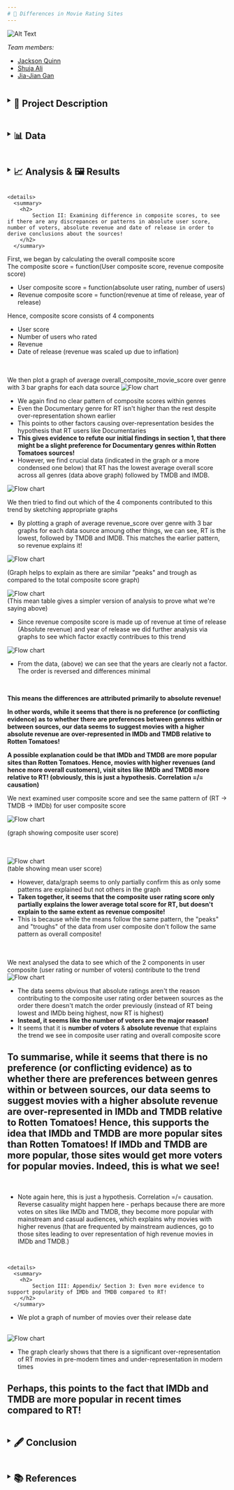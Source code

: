 ```yaml
---
# 🎥 Differences in Movie Rating Sites
---
```



![Alt Text](https://compote.slate.com/images/e0d344a9-dcfb-45f9-b31f-67ab5aaade24.jpeg)



*Team members:* 

- [Jackson Quinn]()
- [Shuja Ali]()
- [Jia-Jian Gan]()

<details>
    <summary><h2 style="display: inline-block; vertical-align: middle;">📝 Project Description</h2></summary>
    
Everyone in our group loves watching movies, and we tend to look at reviews when deciding on watching a film to check the quality and see whether it's worth
watching. Since there are numerous review sites, with each having their own differing opinion on many films, we would like to examine the differences in user
preference between the sources. We would also like to examine the popularity of the sources and how it affects the preferences of their respective users. Uncovering
these preferences will better  allow us to interpret movie ratings on these websites.
    
Our project includes the usage of data science techniques, to collect, store, clean, and plotting the data to conduct analysis. 
    
A flow chart outlining our project plan:
    
<img src="https://github.com/j-quinn01/LSE-DS105-Movie-Directors/raw/main/docs/_images/flow_chart.png" alt="Flow chart">
    
To make our analysis more advanced and critical, we designed a composite score for each movie. The composite score consisted of 4 factors: the user rating, the
number of users voted, the revenue and the year. The purpose of this is to level off our data, and give a more layered analysis.
    
</details>

<details>
    <summary><h2 style="display: inline-block; vertical-align: middle;">📊 Data</h2></summary>

Collecting data of the top 250 movies from: IMDb, Rotten Tomatoes and TMDB

  <table>
    <thead>
      <tr>
        <th>Data Source</th>
        <th>Challenges</th>
      </tr>
    </thead>
    <tbody>
      <tr>
        <td>Wikipedia</td>
        <td>Lack of data which forced us to cross-reference another site like Rotten Tomatoes</td>
      </tr>
      <tr>
        <td>Rotten Tomatoes</td>
        <td>Ensuring homogeneity with other sources as RT has a large international presence, so filtering for just US films required extra steps</td>
      </tr>
      <tr>
        <td>IMDb</td>
        <td>Homogenizing data with the other sources (bracketing votes, putting rating out of 100)</td>
      </tr>
      <tr>
        <td>TMDB</td>
        <td>Missing revenue values for several films</td>
      </tr>
    </tbody>
  </table>
    
<details>
    <summary><h2 style="display: inline-block; vertical-align: middle;">Wikipedia/ Rotten Tomatoes(RT)</h2></summary>

For Rotten Tomatoes, our approach was to leverage data from a Wikipedia article featuring films with 100% ratings. We initially gathered a larger pool of 424 films and later refined it to our target 250, keeping in mind that these ratings did not equate to 100% user ratings.

To facilitate data analysis and maintain consistency with the other data sources, we had to perform several data cleaning steps. This included the standardization of revenue and movie runtimes, and the transformation of the number of votes into brackets.

We also developed a composite score for each movie, which was calculated considering both user ratings and revenue. Additionally, we tried to score directors based on the average composite scores of their movies and their number of films in the list. However, after feedback, we decided to focus more on comparing sources than analyzing individual directors.

Data was then compiled in a dataframe with key features including the rating, director, revenue, users voted, the data source and the year. All features were adjusted to match the format and data types used by our teammates for IMDb and TMDB data, ensuring a seamless concatenation process.

<h5>Data Collection Challenges</h5>

The most significant challenge we encountered with Rotten Tomatoes data was ensuring homogeneity and comparability with other sources. This is because RT has a large international presense, so it was especially tricky when dealing with different currencies in revenue and trying to remove non-US flims.

<img src="https://github.com/j-quinn01/LSE-DS105-Movie-Directors/raw/main/docs/_images/ss_of_merged_data.png" alt="Flow chart">


  </details>

  <details>
    <summary><h2 style="display: inline-block; vertical-align: middle;">TMDB</h2></summary>

For TMDB, first the API was used to get the top 250 movies and their IDs. The ID was used to get all the key information of an individual film (e.g., revenue, director) in a json requests format. As numerous films in TMDB had missing revenue values, IMDb was used to fill in the missing values where possible (TMDB API also gave the IMDb ID of each film). Most films had multiple genres and some with multiple directors, so the genres and directors for those films were stored in a list. When we wanted to separate the data by genre or director, we used the pandas df.explode() function to do so.

Data was then compiled in a dataframe. The variables used included: (user) rating, director, revenue, users voted, the data source and the year. 

Rating values were converted into a percentage and votes was converted from a flat number to brackets (since Rotten Tomatoes doesn't have a flat number for the number of users voted), to make the data consistent, so all 3 sites can be easily compared and the dataframes can be concatenated.

 <img src="https://github.com/j-quinn01/LSE-DS105-Movie-Directors/raw/main/docs/_images/tmdb_df.png" alt="Flow chart">     

      
  </details>

  <details>
    <summary><h2 style="display: inline-block; vertical-align: middle;">IMDb</h2></summary> 

We were able to find a list of the top 1000 movies on IMDb by rating. We then took the first 250 movies from this list to use in our project. IMDb was not willing to let us use their API, so the data was collected using webscraping. We collected the movie title, director, year of release, genre, revenue, rating, length, and number of user votes. We then made the rating out of 100 instead of 10 for the sake of comparability. Initially, we created one IMDb df that had only one genre per movie. Later we put all genres in a list and used df.explode() to separate them when necessary. We also bracketed the votes like we did for our TMDB data for ease of comparison. 


 <img src="https://github.com/j-quinn01/LSE-DS105-Movie-Directors/raw/main/docs/_images/IMDb_df.png" alt="Flow chart">       
      

  </details>
      
</details>

<details>
    <summary><h2 style="display: inline-block; vertical-align: middle;">📈 Analysis & 🖼️ Results</h2></summary>
    
  <details>
      <summary><h2 style="display: inline-block; vertical-align: middle;">Section 0: Preliminary analysis (unrelated to later sections)</h2></summary>
    
(Our analysis and results section are merged as we felt showing and analyzing each step of our data analysis process for clarity)
<br>
Before we begin, we will show a sample of how we created our analysis by using ggplot(shown below).
    
<img src="https://github.com/j-quinn01/LSE-DS105-Movie-Directors/raw/main/docs/_images/ggplot_code.png" alt="Flow chart">        

 
      
<h3> Now, we will show some preliminary data analysis that are unrelated to sections I, II and III. </h3>

<ul>
<li>While doing some exploratory analysis, we produced the following graph. On the x-axis we have the different vote brackets, on the y-axis we have the average revenue of each interval. </li>
</ul>
      
<img src="https://github.com/j-quinn01/LSE-DS105-Movie-Directors/raw/main/docs/_images/revenue_votes.png" alt="Flow chart">       

<ul>
<li>One would think that as the number of votes increase, the revenue would as well because we expect a positive correlation between the number of votes and the number of people who have seen the movie. And so, the more people who have seen a movie, the higher that movie’s revenue. We kind of see this trend in the graph, although there is a huge spike in revenue for the 10,000 and 25,000 votes intervals. We were curious about this, so we looked for outliers. After sorting the concatenated df by revenue, we found this.</li>
</ul>
      
<img src="https://github.com/j-quinn01/LSE-DS105-Movie-Directors/raw/main/docs/_images/outlier_df.png" alt="Flow chart">  
<ul>
<li>Both the 10,000 and 25,000 votes intervals have an Avengers movie with very high revenue relative to other movies, which is pushing the average revenues for these movies higher.</li>
      </ul>

<br>
<br>
There seems to be movies from greater variety of directors in RT. The frequency of directors in Rotten Tomatoes does not exceed 3, whilst directors have appeared up to 7 times in TMDB and IMDB.
          
<img src="https://github.com/j-quinn01/LSE-DS105-Movie-Directors/raw/main/docs/_images/t10_directors_each_source.png" alt="Flow chart">       

TMDB's top 250 movies have by far the greatest average revenue, with Rotten Tomatoes with the least. This suggests TMDB users have a preference towards more popular films, whilst Rotten Tomatoes users do not.      
 
<img src="https://github.com/j-quinn01/LSE-DS105-Movie-Directors/raw/main/docs/_images/avg_rev_sources.png" alt="Flow chart">      
          
This suggests TMDB and IMDb users may be biased towards films with a specific director or a higher box office, however the analysis is preliminary and more analysis needs to be conducted in order to make a conclusion.
      
<h2> So far, we have seen how outliers have skewed the average revenue of voting intervals, the variation in the number of directors included in the top 250 movies from each source, and the (large) variation in the average revenue per movie across our three sources. </h2>
      
  </details>



    <details>
      <summary>
        <h2>
            Section I: Is there a preference of certain genres according to sources, as examined by absolute user ratings and absolute representation?
        </h2>
      </summary>

<ul>
<li>In Part I, we tried to see if we can infer anything from the graphs of average absolute user rating by genre across 3 sources</li>
      </ul>

<img src="https://github.com/j-quinn01/LSE-DS105-Movie-Directors/raw/main/docs/_images/section_I_absolute_user_ratings.png" alt="Flow chart"> 
<br>
(This bargraph depicts a graph of absolute user ratings over genres from different sources)

<br>

 <img src="https://github.com/j-quinn01/LSE-DS105-Movie-Directors/raw/main/docs/_images/rating_boxplots.png" alt="Flow chart"> 

(The boxplot is depicting the same thing as the bar graph, and both show higher average ratings for RT)
<ul>
    <li>We saw that RT users tend to vote more optimistically compared to IMDb and TMDB on average</li>
<li> However, we find no substantial differences/preferences for 1 genre relative to the other within genres by eyeballing the data and seeing how any differences are not consistent across sources, and were minimal fluctuations at best (relative to total ratings)</li>
      </ul>

<br>

Still in part I, we also plotted a graph of the number of top movies by genres so we can see if a source gives "preferential" treatment to those from a different source
      <ul>
<li>(For example, maybe IMDb really likes horror movies. If so, then we should see alot more horror movies!)</li>
      </ul>


 <img src="https://github.com/j-quinn01/LSE-DS105-Movie-Directors/raw/main/docs/_images/section_I_representation_of_movies.png" alt="Flow chart">       



<h4> As we saw from the adjusted graph, there seems to be a HUGE representation of Documentary type movies for just Rotten Tomatoes! </h4>
      <ul>
<li>After doing some adjustment, we found that there is there is alot of Drama movies across all sources (most for IMDb and TMDB, and 2nd for RT)</li>
<li>Potential inferrence might mean that on average, many people like Drama type movies!</li>
<li>However, there might be other confounding variables, like maybe there are just a greater proportion of Drama movies made, so naturally more are highly rated</li>
<li>We can also see the RT does not have movies in certain genres like War, Mystery or Music! However, this is due to the fact that there aren't categories for this on RT</li>
<li>No clear relationship for other genres</li>
      </ul>



<h2> In conclusion, data from user ratings suggest no preference for a certain genre across sources. However, data from represenation of top movies seems to indicate a potential preference for Documentary genres within RT. However, as we would soon find out in section 2, this isn't the case! </h2>

        


  </details>


    
    <details>
      <summary>
        <h2>
            Section II: Examining difference in composite scores, to see if there are any discrepances or patterns in absolute user score, number of voters, absolute revenue and date of release in order to derive conclusions about the sources!
        </h2>
      </summary>


First, we began by calculating the overall composite score
<br>
The composite score = function(User composite score, revenue composite score)
<ul>
<li>User composite score = function(absolute user rating, number of users)</li>
<li>Revenue composite score = function(revenue at time of release, year of release)</li> 
      </ul>
Hence, composite score consists of 4 components
      <ul>
    <li>User score</li>
    <li>Number of users who rated</li>
    <li>Revenue</li>
    <li>Date of release (revenue was scaled up due to inflation)</li>
      </ul>

<br>
<br>
We then plot a graph of average overall_composite_movie_score over genre with 3 bar graphs for each data source

<img src="https://github.com/j-quinn01/LSE-DS105-Movie-Directors/raw/main/docs/_images/section_II_absolute_composite_score.png" alt="Flow chart">       

<ul>      
<li>We again find no clear pattern of composite scores within genres</li>
<li>Even the Documentary genre for RT isn't higher than the rest despite over-representation shown earlier</li>
<li>This points to other factors causing over-representation besides the hypothesis that RT users like Documentaries</li>
<li><strong>This gives evidence to refute our initial findings in section 1, that there might be a slight preference for Documentary genres within Rotten Tomatoes sources!</strong></li>
<li>However, we find crucial data (indicated in the graph or a more condensed one below) that RT has the lowest average overall score across all genres (data above graph) followed by TMDB and IMDB.</li>
      </ul>

<img src="https://github.com/j-quinn01/LSE-DS105-Movie-Directors/raw/main/docs/_images/section_II_average_composite_score_mean.png" alt="Flow chart">   


<br>


We then tried to find out which of the 4 components contributed to this trend by sketching appropriate graphs
      <ul>
<li>By plotting a graph of average revenue_score over genre with 3 bar graphs for each data source amoung other things, we can see, RT is the lowest, followed by TMDB and IMDB. This matches the earlier pattern, so revenue explains it!</li>
      </ul>

<img src="https://github.com/j-quinn01/LSE-DS105-Movie-Directors/raw/main/docs/_images/section_II_composite_revenue_graph.png" alt="Flow chart">


<br>

(Graph helps to explain as there are similar "peaks" and trough as compared to the total composite score graph)




<img src="https://github.com/j-quinn01/LSE-DS105-Movie-Directors/raw/main/docs/_images/section_II_composite_revenue_graph_mean.png" alt="Flow chart">      

<br>
(This mean table gives a simpler version of analysis to prove what we're saying above)
<ul>
<li>Since revenue composite score is made up of revenue at time of release (Absolute revenue) and year of release we did further analysis via graphs to see which factor exactly contribues to this trend</li>
      </ul>

<img src="https://github.com/j-quinn01/LSE-DS105-Movie-Directors/raw/main/docs/_images/section_II_years_graph.png" alt="Flow chart">      

<ul>
<li>From the data, (above) we can see that the years are clearly not a factor. The order is reversed and differences minimal</li>
      </ul>

<br>

<strong>This means the differences are attributed primarily to absolute revenue!</strong>

<strong>In other words, while it seems that there is no preference (or conflicting evidence) as to whether there are preferences between genres within or between sources, our data seems to suggest movies with a higher absolute revenue are over-represented in IMDb and TMDB relative to Rotten Tomatoes!</strong>

<strong>A possible explanation could be that IMDb and TMDB are more popular sites than Rotten Tomatoes. Hence, movies with higher revenues (and hence more overall customers), visit sites like IMDb and TMDB more relative to RT! (obviously, this is just a hypothesis. Correlation =/= causation)</strong>



We next examined user composite score and see the same pattern of (RT -> TMDB -> IMDb) for user composite score

<img src="https://github.com/j-quinn01/LSE-DS105-Movie-Directors/raw/main/docs/_images/s2_comp_user_graph.png" alt="Flow chart">      


(graph showing composite user score)
<br>
<br>
<br>

<img src="https://github.com/j-quinn01/LSE-DS105-Movie-Directors/raw/main/docs/_images/s2_comp_user.png" alt="Flow chart">      

<br>
(table showing mean user score)
<br>
<ul>
<li>However, data/graph seems to only partially confirm this as only some patterns are explained but not others in the graph</li>
<li><strong>Taken together, it seems that the composite user rating score only partially explains the lower average total score for RT, but doesn't explain to the same extent as revenue composite!</strong></li>
<li>This is because while the means follow the same pattern, the "peaks" and "troughs" of the data from user composite don't follow the same pattern as overall composite!</li>
      </ul>
<br>

<br>
We next analysed the data to see which of the 2 components in user composite (user rating or number of voters) contribute to the trend

<br>

<img src="https://github.com/j-quinn01/LSE-DS105-Movie-Directors/raw/main/docs/_images/s2_absolute_user_mean.png" alt="Flow chart">      

<br>

<ul>
<li>The data seems obvious that absolute ratings aren't the reason contributing to the composite user rating order between sources as the order there doesn't match the order previously (instead of RT being lowest and IMDb being highest, now RT is highest)</li>
    <li><strong>Instead, it seems like the number of voters are the major reason!</strong></li>
    <li>It seems that it is <strong>number of voters</strong> &  <strong>absolute revenue</strong> that explains the trend we see in composite user rating and overall composite score</li>
      </ul>

<h2><strong>To summarise, while it seems that there is no preference (or conflicting evidence) as to whether there are preferences between genres within or between sources, our data seems to suggest movies with a higher absolute revenue are over-represented in IMDb and TMDB relative to Rotten Tomatoes! Hence, this supports the idea that IMDb and TMDB are more popular sites than Rotten Tomatoes! If IMDb and TMDB are more popular, those sites would get more voters for popular movies. Indeed, this is what we see!</strong></h2>

<br>
      
* Note again here, this is just a hypothesis. Correlation =/= causation. Reverse casuality might happen here - perhaps because there are more votes on sites like IMDb and TMDB, they become more popular with mainstream and casual audiences, which explains why movies with higher revenus (that are frequented by mainstream audiences, go to those sites leading to over representation of high revenue movies in IMDb and TMDB.)

<br>


  </details>



    <details>
      <summary>
        <h2>
            Section III: Appendix/ Section 3: Even more evidence to support popularity of IMDb and TMDB compared to RT!
        </h2>
      </summary>

<ul>
<li>We plot a graph of number of movies over their release date</li>
      </ul>

<br>

<img src="https://github.com/j-quinn01/LSE-DS105-Movie-Directors/raw/main/docs/_images/s2_p3.png" alt="Flow chart">      


<br>

<ul>
<li>The graph clearly shows that there is a significant over-representation of RT movies in pre-modern times and under-representation in modern times</li>
      </ul>

<h2><strong>Perhaps, this points to the fact that IMDb and TMDB are more popular in recent times compared to RT!</strong></h2>



  </details>
    
    
</details>

<details>
    <summary><h2 style="display: inline-block; vertical-align: middle;">🖋️ Conclusion</h2></summary>
<ul>
<li>In conclusion, we think there is no strong evidence that there is a preference for a genre within or across sources</li>
<li>Examining the graph of absolute user ratings over genres over 3 sources, we see that there is no significant pattern of preference for a single genre within sources(as variations are relatively small) & across sources (no pattern across sources)</li>
<li>We also plotted a graph showing representation of movies by genre from an essentially random sample (we collected data using a similar approach for all 3 - collecting data from top movies as indicated by the source itself)</li>
<li>While it seems like RT users might have a preference for that Documentary movies, as they are over-represented, the data from absolute user scores and later composite user and composite overall scores suggest otherwise</li>
    </ul>

<h2> This points to the fact that there is no preference for genres within or across sources. </h2>

However, our data shows support for the hypothesis that IMDb and TMDB are more popular compared to RT. This is because of three reasons:
   <ul> 
    <li>IMDb and TMDB have, on average, a greater representation of higher grossing flims than RT even as their average release year across sources are similar (evidence 1)</li>
    <li>IMDb and TMDB have, on average, more voters than RT even as their average absolute user rating is about the same (evidence 2)</li>
    <li>IMDb and TMDB represent a significantly greater proportion of modern flims compared to RT (evidence 3)</li>
    </ul>

<h3> All this evidence suggests that IMDb and TMDB are more popular sites in modern times than RT. With a greater popularity, more viewers vote (evidence 2).  Moreover, as movies with higher revenues are ones that attract more customers, more popular sites will have more traffic to those movies, leading to them being over-represented as top movies in IMDb and TMDB (evidence 1). The relative popularity of IMDb and TMDB also seems to be validated especially in the modern era, as traffic for modern movies for RT is lower compared to IMDb and TMDB, leading to IMDb and TMDB representing a greater % of higher performing flims compared to RT (evidence 3). </h3>



</details>


<details>
    <summary><h2 style="display: inline-block; vertical-align: middle;">📚 References</h2></summary>

Wikipedia: "List of films with a 100% rating on Rotten Tomatoes" 
<br>
https://en.wikipedia.org/wiki/List_of_films_with_a_100%25_rating_on_Rotten_Tomatoes
<br>
Rotten Tomatoes
<br>
https://www.rottentomatoes.com/
<br>
IMDb top 250 movies 
<br>
https://www.imdb.com/chart/top/
<br>
TMDB API 
<br>
https://developer.themoviedb.org/docs
        
</details>

